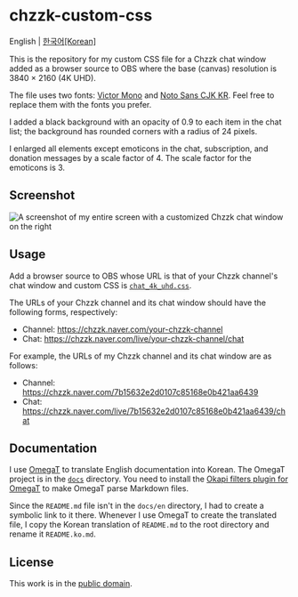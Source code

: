 # chzzk-custom-css

English | [한국어[Korean]](./README.ko.md)

This is the repository for my custom CSS file for a Chzzk chat window
added as a browser source to OBS where the base (canvas) resolution is
3840 × 2160 (4K UHD).

The file uses two fonts: [Victor Mono][vm] and [Noto Sans CJK KR][noto].
Feel free to replace them with the fonts you prefer.

I added a black background with an opacity of 0.9 to each item in the
chat list; the background has rounded corners with a radius of 24
pixels.

I enlarged all elements except emoticons in the chat, subscription, and
donation messages by a scale factor of 4. The scale factor for the
emoticons is 3.

## Screenshot

![A screenshot of my entire screen with a customized Chzzk chat window
on the right](./chat_4k_uhd.png)

## Usage

Add a browser source to OBS whose URL is that of your Chzzk channel's
chat window and custom CSS is [`chat_4k_uhd.css`](./chat_4k_uhd.css).

The URLs of your Chzzk channel and its chat window should have the
following forms, respectively:

* Channel: https://chzzk.naver.com/your-chzzk-channel
* Chat: https://chzzk.naver.com/live/your-chzzk-channel/chat

For example, the URLs of my Chzzk channel and its chat window are as
follows:

* Channel: https://chzzk.naver.com/7b15632e2d0107c85168e0b421aa6439
* Chat:
  https://chzzk.naver.com/live/7b15632e2d0107c85168e0b421aa6439/chat

## Documentation

I use [OmegaT][omt] to translate English documentation into Korean. The
OmegaT project is in the [`docs`](./docs) directory. You need to install
the [Okapi filters plugin for OmegaT][okapi] to make OmegaT parse
Markdown files.

Since the `README.md` file isn't in the `docs/en` directory, I had to
create a symbolic link to it there. Whenever I use OmegaT to create the
translated file, I copy the Korean translation of `README.md` to the
root directory and rename it `README.ko.md`.

## License

This work is in the [public domain](./LICENSE).

[vm]: https://rubjo.github.io/victor-mono/
[noto]: https://github.com/notofonts/noto-cjk/tree/main/Sans#downloading-noto-sans-cjk
[omt]: https://omegat.org/
[okapi]: https://okapiframework.org/wiki/index.php/Okapi_Filters_Plugin_for_OmegaT
